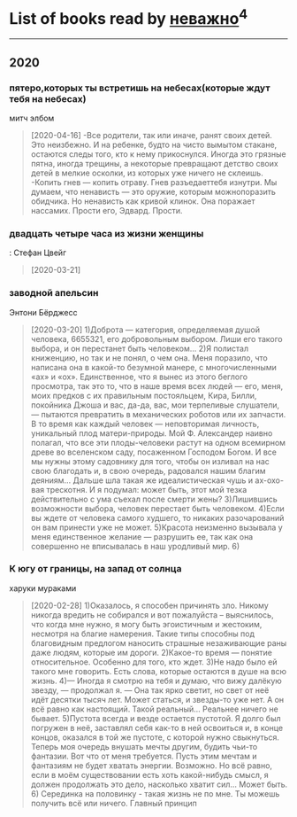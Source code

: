 # List of books read by [неважно](http://vk.com/id145522558)<sup>4</sup>
---

## 2020

### пятеро,которых ты встретишь на небесах(которые ждут тебя на небесах)
митч элбом
> [2020-04-16] -Все родители, так или иначе, ранят своих детей. Это неизбежно. И на ребенке, будто на чисто вымытом стакане, остаются следы того, кто к нему прикоснулся. Иногда это грязные пятна, иногда трещины, а некоторые превращают детство своих детей в мелкие осколки, из которых уже ничего не склеишь.
> -Копить гнев — копить отраву. Гнев разъедаеттебя изнутри. Мы думаем, что ненависть — это оружие, которым можнопоразить обидчика. Но ненависть как кривой клинок. Она поражает нассамих. Прости его, Эдвард. Прости.


### двадцать четыре часа из жизни женщины
: Стефан Цвейг
> [2020-03-21] 


### заводной апельсин
Энтони Бёрджесс
> [2020-03-20] 1)Доброта — категория, определяемая душой человека, 6655321, его добровольным выбором. Лиши его такого выбора, и он перестанет быть человеком…
> 2)Я полистал книженцию, но так и не понял, о чем она. Меня поразило, что написана она в какой-то безумной манере, с многочисленными «ах» и «ох». Единственное, что я вынес из этого беглого просмотра, так это то, что в наше время всех людей — его, меня, моих предков с их правильным постояльцем, Кира, Билли, покойника Джоша и вас, да-да, вас, мои терпеливые слушатели, — пытаются превратить в механических роботов или их запчасти. В то время как каждый человек — неповторимая личность, уникальный плод матери-природы. Мой Ф. Александер наивно полагал, что все эти плоды-человеки растут на одном всемирном древе во вселенском саду, посаженном Господом Богом. И все мы нужны этому садовнику для того, чтобы он изливал на нас свою благодать и, в свою очередь, радовался нашим благим деяниям… Дальше шла такая же идеалистическая чушь и ах-охо-вая трескотня. И я подумал: может быть, этот мой тезка действительно с ума съехал после смерти жены?
> 3)Лишившись возможности выбора, человек перестает быть человеком.
> 4)Если вы ждете от человека самого худшего, то никаких разочарований он вам принести уже не может.
> 5)Красота неизменно вызывала у меня единственное желание — разрушить ее, так как она совершенно не вписывалась в наш уродливый мир.
> 6)


### К югу от границы, на запад от солнца
харуки мураками
> [2020-02-28] 1)Оказалось, я способен причинять зло. Никому никогда вредить не собирался и вот пожалуйста – выяснилось, что когда мне нужно, я могу быть эгоистичным и жестоким, несмотря на благие намерения. Такие типы способны под благовидным предлогом наносить страшные незаживающие раны даже людям, которые им дороги.
> 2)Какое-то время — понятие относительное. Особенно для того, кто ждет.
> 3)Не надо было ей такого мне говорить. Есть слова, которые остаются в душе на всю жизнь.
> 4)— Иногда я смотрю на тебя и думаю, что вижу далёкую звезду, — продолжал я. — Она так ярко светит, но свет от неё идёт десятки тысяч лет. Может статься, и звезды-то уже нет. А он всё равно как настоящий. Такой реальный... Реальнее ничего не бывает.
> 5)Пустота всегда и везде остается пустотой. Я долго был погружен в неё, заставлял себя как-то в ней освоиться и, в конце концов, оказался в той же пустоте, с которой нужно свыкнуться. Теперь моя очередь внушать мечты другим, будить чьи-то фантазии. Вот что от меня требуется. Пусть этим мечтам и фантазиям не будет хватать энергии. Возможно. Но всё равно, если в моём существовании есть хоть какой-нибудь смысл, я должен продолжать это дело, насколько хватит сил... Может быть.
> 6) Cерединка на половинку - такая жизнь не по мне. Ты можешь получить всё или ничего. Главный принцип



